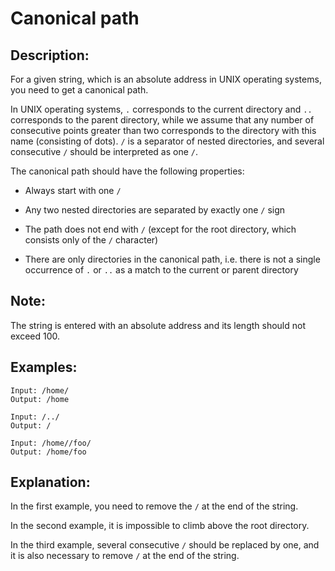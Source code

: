 # Canonical path

## Description:

For a given string, which is an absolute address in UNIX operating systems, you need to get a canonical path.

In UNIX operating systems, `.` corresponds to the current directory and `..` corresponds to the parent directory, while we assume that any number of consecutive points greater than two corresponds to the directory with this name (consisting of dots). `/` is a separator of nested directories, and several consecutive `/` should be interpreted as one `/`.

The canonical path should have the following properties:

- Always start with one `/`

- Any two nested directories are separated by exactly one `/` sign

- The path does not end with `/` (except for the root directory, which consists only of the `/` character)

- There are only directories in the canonical path, i.e. there is not a single occurrence of `.` or `..` as a match to the current or parent directory

## Note:

The string is entered with an absolute address and its length should not exceed 100.

## Examples:

```
Input: /home/
Output: /home
```
```
Input: /../
Output: /
```
```
Input: /home//foo/
Output: /home/foo
```

## Explanation:

In the first example, you need to remove the `/` at the end of the string.

In the second example, it is impossible to climb above the root directory.

In the third example, several consecutive `/` should be replaced by one, and it is also necessary to remove `/` at the end of the string.
